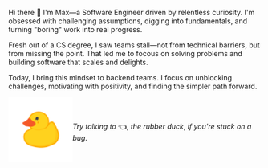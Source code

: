 Hi there 👋 I'm Max—a Software Engineer driven by relentless curiosity. I'm obsessed with challenging assumptions, digging into fundamentals, and turning "boring" work into real progress.

Fresh out of a CS degree, I saw teams stall—not from technical barriers, but from missing the point. That led me to focous on solving problems and building software that scales and delights.

Today, I bring this mindset to backend teams. I focus on unblocking challenges, motivating with positivity, and finding the simpler path forward.

<img align="left" src="assets/rubber-duck.png" height="128px">

<br>
<br>

_Try talking to_ :point_left:, _the rubber duck_, _if you're stuck on a bug._

<!--
### Personal info

- 🔧 I use daily: .go, .py, .sh
- 💬 Ask me about my dog, my passion for cheese
- 📫 How to reach me: [on Twitter](https://twitter.com/node_env), [on LinkedIn](https://www.linkedin.com/in/niquet), [on a roll](https://www.youtube.com/watch?v=dQw4w9WgXcQ)

<!--
**niquet/niquet** is a ✨ _special_ ✨ repository because its `README.md` (this file) appears on your GitHub profile.

Here are some ideas to get you started:

- 🔭 I’m currently working on ...
- 🌱 I’m currently learning ...
- 👯 I’m looking to collaborate on ...
- 🤔 I’m looking for help with ...
- 💬 Ask me about ...
- 📫 How to reach me: ...
- 😄 Pronouns: ...
- ⚡ Fun fact: ...
-->
